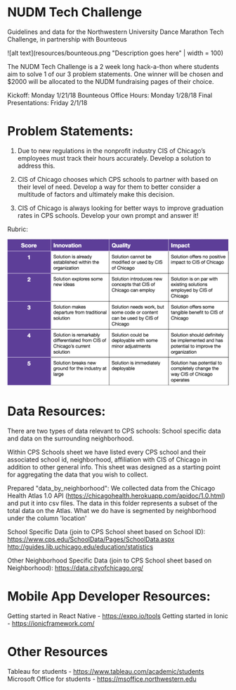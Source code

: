 # NUDM Tech Challenge
Guidelines and data for the Northwestern University Dance Marathon Tech Challenge, in partnership with Bounteous

![alt text](resources/bounteous.png "Description goes here" | width = 100)

The NUDM Tech Challenge is a 2 week long hack-a-thon where students aim to solve 1 of our 3 problem statements. One winner will be chosen and $2000 will be allocated to the NUDM fundraising pages of their choice.

Kickoff: Monday 1/21/18
Bounteous Office Hours: Monday 1/28/18
Final Presentations: Friday 2/1/18

# Problem Statements:

1. Due to new regulations in the nonprofit industry CIS of Chicago’s employees must track their hours accurately. Develop a solution to address this.

2. CIS of Chicago chooses which CPS schools to partner with based on their level of need. Develop a way for them to better consider a multitude of factors and ultimately make this decision.

3. CIS of Chicago is always looking for better ways to improve graduation rates in CPS schools. Develop your own prompt and answer it!

Rubric:

![alt text](resources/rubric.png "Description goes here")

# Data Resources:

There are two types of data relevant to CPS schools: School specific data and data on the surrounding neighborhood.

Within CPS Schools sheet we have listed every CPS school and their associated school id, neighborhood, affiliation with CIS of Chicago in addition to other general info. This sheet was designed as a starting point
for aggregating the data that you wish to collect.

Prepared "data_by_neighborhood":
We collected data from the Chicago Health Atlas 1.0 API (https://chicagohealth.herokuapp.com/apidoc/1.0.html) and put it into csv files. The data in this folder represents a subset of the total data on the Atlas. What we do have is segmented by neighborhood under the column 'location'

School Specific Data (join to CPS School sheet based on School ID):
https://www.cps.edu/SchoolData/Pages/SchoolData.aspx
http://guides.lib.uchicago.edu/education/statistics

Other Neighborhood Specific Data (join to CPS School sheet based on Neighborhood):
https://data.cityofchicago.org/

# Mobile App Developer Resources:

Getting started in React Native - https://expo.io/tools
Getting started in Ionic - https://ionicframework.com/

# Other Resources

Tableau for students - https://www.tableau.com/academic/students
Microsoft Office for students - https://msoffice.northwestern.edu

